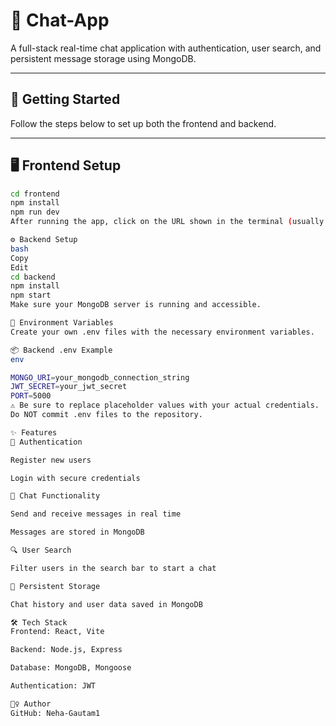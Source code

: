 # 💬 Chat-App

A full-stack real-time chat application with authentication, user search, and persistent message storage using MongoDB.

---

## 🚀 Getting Started

Follow the steps below to set up both the frontend and backend.

---

## 🖥️ Frontend Setup

```bash
cd frontend
npm install
npm run dev
After running the app, click on the URL shown in the terminal (usually http://localhost:5173) to open it in the browser.

⚙️ Backend Setup
bash
Copy
Edit
cd backend
npm install
npm start
Make sure your MongoDB server is running and accessible.

🔐 Environment Variables
Create your own .env files with the necessary environment variables.

📦 Backend .env Example
env

MONGO_URI=your_mongodb_connection_string
JWT_SECRET=your_jwt_secret
PORT=5000
⚠️ Be sure to replace placeholder values with your actual credentials.
Do NOT commit .env files to the repository.

✨ Features
🔐 Authentication

Register new users

Login with secure credentials

💬 Chat Functionality

Send and receive messages in real time

Messages are stored in MongoDB

🔍 User Search

Filter users in the search bar to start a chat

🧠 Persistent Storage

Chat history and user data saved in MongoDB

🛠️ Tech Stack
Frontend: React, Vite

Backend: Node.js, Express

Database: MongoDB, Mongoose

Authentication: JWT

🙋‍♀️ Author
GitHub: Neha-Gautam1


